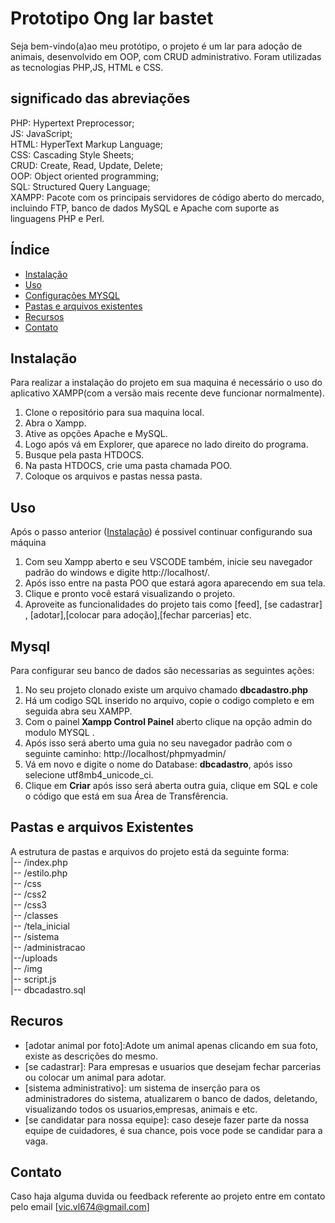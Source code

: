 # Prototipo Ong lar bastet

Seja bem-vindo(a)ao meu protótipo, o projeto é um lar para adoção de animais, desenvolvido em OOP, com CRUD administrativo. Foram utilizadas as tecnologias PHP,JS, HTML e CSS.

## significado das abreviações
PHP: Hypertext Preprocessor;</br>
JS: JavaScript;</br>
HTML: HyperText Markup Language;</br>
CSS: Cascading Style Sheets;</br>
CRUD: Create, Read, Update, Delete;</br>
OOP: Object oriented programming;</br>
SQL: Structured Query Language;</br>
XAMPP: Pacote com os principais servidores de código aberto do mercado, incluindo FTP, banco de dados MySQL e Apache com suporte as linguagens PHP e Perl.

## Índice
- [Instalação](#instalação)
- [Uso](#uso)
- [Configurações MYSQL](#Mysql)
- [Pastas e arquivos existentes](#pastas-e-arquivos-existentes)
- [Recursos](#recursos)
- [Contato](#contato)

## Instalação

 Para realizar a instalação do projeto em sua maquina é necessário o uso do aplicativo XAMPP(com a versão mais recente deve funcionar normalmente).

1. Clone o repositório para sua maquina local.
2. Abra o Xampp.
3. Ative as opções Apache e MySQL.
4. Logo após vá em Explorer, que aparece no lado direito do programa.
5. Busque pela pasta HTDOCS.
6. Na pasta HTDOCS, crie uma pasta chamada POO.
7. Coloque os arquivos e pastas nessa pasta.

## Uso

Após o passo anterior ([Instalação](#instalação)) é possivel continuar configurando sua máquina

1. Com seu Xampp aberto e seu VSCODE também, inicie seu navegador padrão do windows e digite http://localhost/.
2. Após isso entre na pasta POO que estará agora aparecendo em sua tela.
3. Clique e pronto você estará visualizando o projeto.
4. Aproveite as funcionalidades do projeto tais como [feed], [se cadastrar] , [adotar],[colocar para adoção],[fechar parcerias] etc.

## Mysql

Para configurar seu banco de dados são necessarias as seguintes ações:

1. No seu projeto clonado existe um arquivo chamado <strong>dbcadastro.php</strong>
2. Há um codigo SQL inserido no arquivo, copie o codigo completo e em seguida abra seu XAMPP.
3. Com o painel<strong> Xampp Control Painel</strong> aberto clique na opção admin do modulo MYSQL .
4. Após isso será aberto uma guia no seu navegador padrão com o seguinte caminho: http://localhost/phpmyadmin/
5. Vá em novo e digite o nome do Database: <strong>dbcadastro</strong>, após isso selecione utf8mb4_unicode_ci.
6. Clique em <strong>Criar</strong> após isso será aberta outra guia, clique em  SQL e cole o código que está em sua Área de Transfêrencia.

## Pastas e arquivos Existentes

A estrutura de pastas e arquivos do projeto está da seguinte forma:<br>
|-- /index.php <br>
|-- /estilo.php<br>
|-- /css<br>
|-- /css2<br>
|-- /css3<br>
|-- /classes<br>
|-- /tela_inicial<br>
|-- /sistema<br>
|-- /administracao<br>
|--/uploads<br>
|-- /img <br>
|-- script.js <br>
|-- dbcadastro.sql 

## Recuros

- [adotar animal por foto]:Adote um animal apenas clicando em sua foto, existe as descrições do mesmo.
- [se cadastrar]: Para empresas e usuarios que desejam fechar parcerias ou colocar um animal para adotar.
- [sistema administrativo]: um sistema de inserção para os administradores do sistema, atualizarem o banco de dados, deletando, visualizando todos os usuarios,empresas, animais e etc.
- [se candidatar para nossa equipe]: caso deseje fazer parte da nossa equipe de cuidadores, é sua chance, pois voce pode se candidar para a vaga.

## Contato

Caso haja alguma duvida ou feedback referente ao projeto entre em contato pelo email  [vic.vl674@gmail.com]